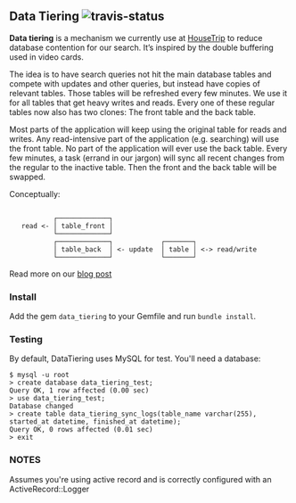 ## Data Tiering ![travis-status](https://travis-ci.org/hubb/data-tiering.png)

**Data tiering** is a mechanism we currently use at [HouseTrip](http://www.housetrip.com) to reduce database contention for our search.
It’s inspired by the double buffering used in video cards.

The idea is to have search queries not hit the main database tables and compete with updates and other queries, but instead have copies of relevant tables. Those tables will be refreshed every few minutes. We use it for all tables that get heavy writes and reads.
Every one of these regular tables now also has two clones: The front table and the back table.

Most parts of the application will keep using the original table for reads and writes.
Any read-intensive part of the application (e.g. searching) will use the front table.
No part of the application will ever use the back table.
Every few minutes, a task (errand in our jargon) will sync all recent changes from the regular to the inactive table. Then the front and the back table will be swapped.

Conceptually:

```

           ┌─────────────┐
   read <- │ table_front │
           └─────────────┘
           ┌─────────────┐            ┌───────┐
           │ table_back  │ <- update  │ table │ <-> read/︎write
           └─────────────┘            └───────┘

```


Read more on our [blog post](http://dev.housetrip.com/2013/11/15/data-tiering/)

### Install

Add the gem `data_tiering` to your Gemfile and run `bundle install`.

### Testing

By default, DataTiering uses MySQL for test.
You'll need a database:

```
$ mysql -u root
> create database data_tiering_test;
Query OK, 1 row affected (0.00 sec)
> use data_tiering_test;
Database changed
> create table data_tiering_sync_logs(table_name varchar(255), started_at datetime, finished_at datetime);
Query OK, 0 rows affected (0.01 sec)
> exit
```


### NOTES

Assumes you're using active record and is correctly configured with an ActiveRecord::Logger


